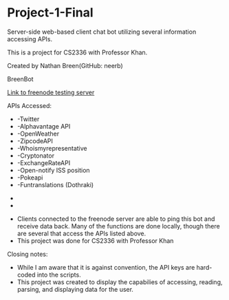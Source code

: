 # Project-1-Final
Server-side web-based client chat bot utilizing several information accessing APIs.

This is a project for CS2336 with Professor Khan.

Created by Nathan Breen(GitHub: neerb)
 
BreenBot  

[Link to freenode testing server](http://webchat.freenode.net)

APIs Accessed:
 * 	-Twitter
 *  -Alphavantage API
 * 	-OpenWeather
 * 	-ZipcodeAPI
 * 	-Whoismyrepresentative
 * 	-Cryptonator
 * 	-ExchangeRateAPI
 *  -Open-notify ISS position
 * 	-Pokeapi
 * 	-Funtranslations (Dothraki)
 -
 -
 * Clients connected to the freenode server are able to ping this bot and receive data back.  Many of the functions are done locally, though there are several that access the APIs listed above.
 * This project was done for CS2336 with Professor Khan


Closing notes:
* While I am aware that it is against convention, the API keys are hard-coded into the scripts.
* This project was created to display the capabilies of accessing, reading, parsing, and displaying data for the user.

